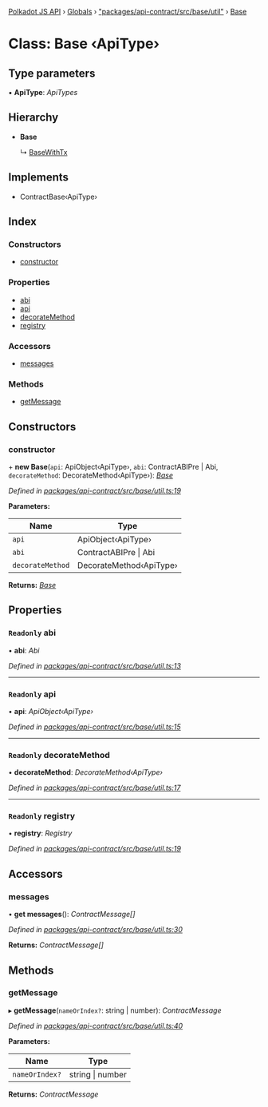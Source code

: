 [Polkadot JS API](../README.md) › [Globals](../globals.md) › ["packages/api-contract/src/base/util"](../modules/_packages_api_contract_src_base_util_.md) › [Base](_packages_api_contract_src_base_util_.base.md)

# Class: Base ‹**ApiType**›

## Type parameters

▪ **ApiType**: *ApiTypes*

## Hierarchy

* **Base**

  ↳ [BaseWithTx](_packages_api_contract_src_base_util_.basewithtx.md)

## Implements

* ContractBase‹ApiType›

## Index

### Constructors

* [constructor](_packages_api_contract_src_base_util_.base.md#constructor)

### Properties

* [abi](_packages_api_contract_src_base_util_.base.md#readonly-abi)
* [api](_packages_api_contract_src_base_util_.base.md#readonly-api)
* [decorateMethod](_packages_api_contract_src_base_util_.base.md#readonly-decoratemethod)
* [registry](_packages_api_contract_src_base_util_.base.md#readonly-registry)

### Accessors

* [messages](_packages_api_contract_src_base_util_.base.md#messages)

### Methods

* [getMessage](_packages_api_contract_src_base_util_.base.md#getmessage)

## Constructors

###  constructor

\+ **new Base**(`api`: ApiObject‹ApiType›, `abi`: ContractABIPre | Abi, `decorateMethod`: DecorateMethod‹ApiType›): *[Base](_packages_api_contract_src_base_util_.base.md)*

*Defined in [packages/api-contract/src/base/util.ts:19](https://github.com/polkadot-js/api/blob/6faea13a2/packages/api-contract/src/base/util.ts#L19)*

**Parameters:**

Name | Type |
------ | ------ |
`api` | ApiObject‹ApiType› |
`abi` | ContractABIPre &#124; Abi |
`decorateMethod` | DecorateMethod‹ApiType› |

**Returns:** *[Base](_packages_api_contract_src_base_util_.base.md)*

## Properties

### `Readonly` abi

• **abi**: *Abi*

*Defined in [packages/api-contract/src/base/util.ts:13](https://github.com/polkadot-js/api/blob/6faea13a2/packages/api-contract/src/base/util.ts#L13)*

___

### `Readonly` api

• **api**: *ApiObject‹ApiType›*

*Defined in [packages/api-contract/src/base/util.ts:15](https://github.com/polkadot-js/api/blob/6faea13a2/packages/api-contract/src/base/util.ts#L15)*

___

### `Readonly` decorateMethod

• **decorateMethod**: *DecorateMethod‹ApiType›*

*Defined in [packages/api-contract/src/base/util.ts:17](https://github.com/polkadot-js/api/blob/6faea13a2/packages/api-contract/src/base/util.ts#L17)*

___

### `Readonly` registry

• **registry**: *Registry*

*Defined in [packages/api-contract/src/base/util.ts:19](https://github.com/polkadot-js/api/blob/6faea13a2/packages/api-contract/src/base/util.ts#L19)*

## Accessors

###  messages

• **get messages**(): *ContractMessage[]*

*Defined in [packages/api-contract/src/base/util.ts:30](https://github.com/polkadot-js/api/blob/6faea13a2/packages/api-contract/src/base/util.ts#L30)*

**Returns:** *ContractMessage[]*

## Methods

###  getMessage

▸ **getMessage**(`nameOrIndex?`: string | number): *ContractMessage*

*Defined in [packages/api-contract/src/base/util.ts:40](https://github.com/polkadot-js/api/blob/6faea13a2/packages/api-contract/src/base/util.ts#L40)*

**Parameters:**

Name | Type |
------ | ------ |
`nameOrIndex?` | string &#124; number |

**Returns:** *ContractMessage*
